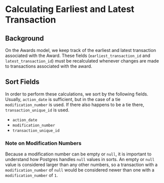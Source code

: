 # Calculating Earliest and Latest Transaction 

## Background

On the Awards model, we keep track of the earliest and latest transaction associated with the Award. These fields (`earliest_transaction_id` and `latest_transaction_id`) must be recalculated whenever changes are made to transactions associated with the award.

## Sort Fields 
In order to perform these calculations, we sort by the following fields. Usually, `action_date` is sufficient, but in the case of a tie `modification_number` is used. If there also happens to be a tie there, `transaction_unique_id` is used.

* `action_date`
* `modification_number`
* `transaction_unique_id`

### Note on Modification Numbers

Because a modification number can be empty or `null`, it is important to understand how Postgres handles `null` values in sorts. An empty or `null` value is considered larger than any other numbers, so a transaction with a `modification_number` of `null` would be considered newer than one with a `modification_number` of `1`.

